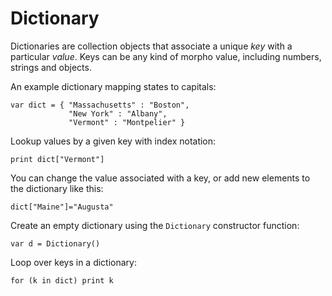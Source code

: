 [comment]: # (Dictionary help)
[version]: # (0.5)

# Dictionary
[tag]: # (Dictionary)

Dictionaries are collection objects that associate a unique *key* with a particular *value*. Keys can be any kind of morpho value, including numbers, strings and objects.

An example dictionary mapping states to capitals:

    var dict = { "Massachusetts" : "Boston",
                 "New York" : "Albany",
                 "Vermont" : "Montpelier" }

Lookup values by a given key with index notation:

    print dict["Vermont"]

You can change the value associated with a key, or add new elements to the dictionary like this:

    dict["Maine"]="Augusta"

Create an empty dictionary using the `Dictionary` constructor function:

    var d = Dictionary()

Loop over keys in a dictionary:

    for (k in dict) print k
